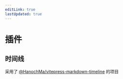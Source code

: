 ```yaml
---
editLink: true
lastUpdated: true
---
```



# 插件
<!-- <update /> -->

## 时间线

采用了 [@HanochMa/vitepress-markdown-timeline](https://github.com/HanochMa/vitepress-markdown-timeline) 的项目



